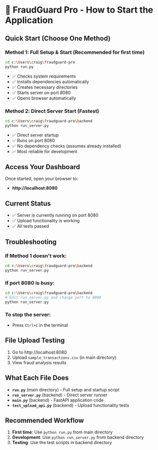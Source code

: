 # 🚀 FraudGuard Pro - How to Start the Application

## **Quick Start (Choose One Method)**

### **Method 1: Full Setup & Start (Recommended for first time)**
```bash
cd c:\Users\craig\fraudguard-pro
python run.py
```
- ✅ Checks system requirements
- ✅ Installs dependencies automatically  
- ✅ Creates necessary directories
- ✅ Starts server on port 8080
- ✅ Opens browser automatically

### **Method 2: Direct Server Start (Fastest)**
```bash
cd c:\Users\craig\fraudguard-pro\backend
python run_server.py
```
- ✅ Direct server startup
- ✅ Runs on port 8080
- ✅ No dependency checks (assumes already installed)
- ✅ Most reliable for development

## **Access Your Dashboard**
Once started, open your browser to:
- **http://localhost:8080**

## **Current Status**
- ✅ Server is currently running on port 8080
- ✅ Upload functionality is working
- ✅ All tests passed

## **Troubleshooting**

### If Method 1 doesn't work:
```bash
cd c:\Users\craig\fraudguard-pro\backend
python run_server.py
```

### If port 8080 is busy:
```bash
cd c:\Users\craig\fraudguard-pro\backend
# Edit run_server.py and change port to 8090
python run_server.py
```

### To stop the server:
- Press `Ctrl+C` in the terminal

## **File Upload Testing**
1. Go to http://localhost:8080
2. Upload `sample_transactions.csv` (in main directory)
3. View fraud analysis results

## **What Each File Does**
- **`run.py`** (main directory) - Full setup and startup script
- **`run_server.py`** (backend) - Direct server runner
- **`main.py`** (backend) - FastAPI application code
- **`test_upload_api.py`** (backend) - Upload functionality tests

## **Recommended Workflow**
1. **First time**: Use `python run.py` from main directory
2. **Development**: Use `python run_server.py` from backend directory
3. **Testing**: Use the test scripts in backend directory
